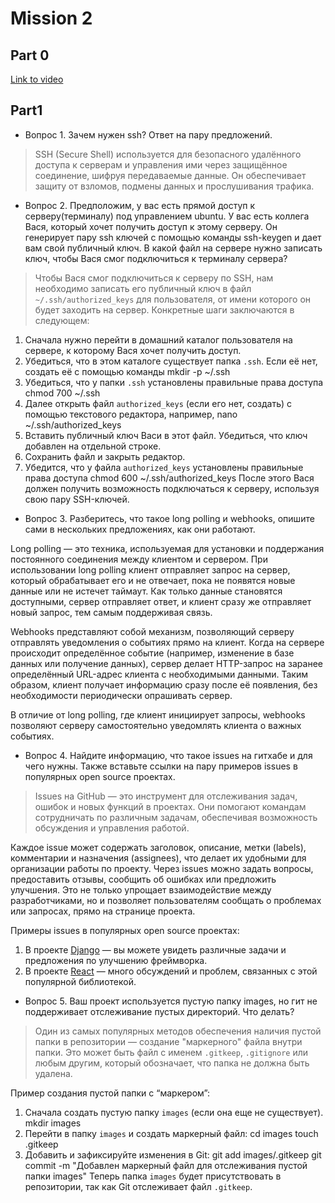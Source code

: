 # Mission 2

## Part 0

[Link to video](https://www.youtube.com/watch?v=UUhavvMO2FQ)

## Part1

- Вопрос 1. Зачем нужен ssh? Ответ на пару предложений.	 
> SSH (Secure Shell) используется для безопасного удалённого доступа к серверам и управления ими через защищённое соединение, шифруя передаваемые данные. Он обеспечивает защиту от взломов, подмены данных и прослушивания трафика.

- Вопрос 2. Предположим, у вас есть прямой доступ к серверу(терминалу) под управлением ubuntu. У вас есть коллега Вася, который хочет получить доступ к этому серверу. Он генерирует пару ssh ключей с помощью команды ssh-keygen и дает вам свой публичный ключ. В какой файл на сервере нужно записать ключ, чтобы Вася смог подключиться к терминалу сервера?
> Чтобы Вася смог подключиться к серверу по SSH, нам необходимо записать его публичный ключ в файл `~/.ssh/authorized_keys` для пользователя, от имени которого он будет заходить на сервер. 
Конкретные шаги заключаются в следующем: 
1. Сначала нужно перейти в домашний каталог пользователя на сервере, к которому Вася хочет получить доступ. 
2. Убедиться, что в этом каталоге существует папка `.ssh`. Если её нет, создать её с помощью команды  mkdir -p ~/.ssh
3. Убедиться, что у папки `.ssh` установлены правильные права доступа chmod 700 ~/.ssh
4. Далее открыть файл `authorized_keys` (если его нет, создать) с помощью текстового редактора, например,  nano ~/.ssh/authorized_keys
5. Вставить публичный ключ Васи в этот файл. Убедиться, что ключ добавлен на отдельной строке. 
6. Сохранить файл и закрыть редактор. 
7. Убедится, что у файла `authorized_keys` установлены правильные права доступа  chmod 600 ~/.ssh/authorized_keys
После этого Вася должен получить возможность подключаться к серверу, используя свою пару SSH-ключей. 
 
- Вопрос 3. Разберитесь, что такое long polling и webhooks, опишите сами в нескольких предложениях, как они работают.	 
>
Long polling — это техника, используемая для установки и поддержания постоянного соединения между клиентом и сервером. 
При использовании long polling клиент отправляет запрос на сервер, который обрабатывает его и не отвечает, пока не появятся новые данные или не истечет таймаут. Как только данные становятся доступными, сервер отправляет ответ, и клиент сразу же отправляет новый запрос, тем самым поддерживая связь.
 
Webhooks представляют собой механизм, позволяющий серверу отправлять уведомления о событиях прямо на клиент.
Когда на сервере происходит определённое событие (например, изменение в базе данных или получение данных), сервер делает HTTP-запрос на заранее определённый URL-адрес клиента с необходимыми данными. Таким образом, клиент получает информацию сразу после её появления, без необходимости периодически опрашивать сервер.
 
В отличие от long polling, где клиент инициирует запросы, webhooks позволяют серверу самостоятельно уведомлять клиента о важных событиях. 

- Вопрос 4. Найдите информацию, что такое issues на гитхабе и для чего нужны. Также вставьте ссылки на пару примеров issues в популярных open source проектах.	 
>Issues на GitHub — это инструмент для отслеживания задач, ошибок и новых функций в проектах. Они помогают командам сотрудничать по различным задачам, обеспечивая возможность обсуждения и управления работой. 

Каждое issue может содержать заголовок, описание, метки (labels), комментарии и назначения (assignees), что делает их удобными для организации работы по проекту. Через issues можно задать вопросы, предоставить отзывы, сообщить об ошибках или предложить улучшения. Это не только упрощает взаимодействие между разработчиками, но и позволяет пользователям сообщать о проблемах или запросах, прямо на странице проекта. 

Примеры issues в популярных open source проектах: 
1. В проекте [Django](https://github.com/django/django/issues) — вы можете увидеть различные задачи и предложения по улучшению фреймворка. 
2. В проекте [React](https://github.com/facebook/react/issues) — много обсуждений и проблем, связанных с этой популярной библиотекой. 

- Вопрос 5. Ваш проект используется пустую папку images, но гит не поддерживает отслеживание пустых директорий. Что делать?	 
> Один из самых популярных методов обеспечения наличия пустой папки в репозитории — создание "маркерного" файла внутри папки. Это может быть файл с именем `.gitkeep`, `.gitignore` или любым другим, который обозначает, что папка не должна быть удалена. 

Пример создания пустой папки с “маркером”:
 1. Сначала создать пустую папку `images` (если она еще не существует).
  mkdir images
 2. Перейти в папку `images` и создать маркерный файл:
  cd images
  touch .gitkeep
 3. Добавить и зафиксируйте изменения в Git:
  git add images/.gitkeep
  git commit -m "Добавлен маркерный файл для отслеживания пустой папки images"
Теперь папка `images` будет присутствовать в репозитории, так как Git отслеживает файл `.gitkeep`. 
